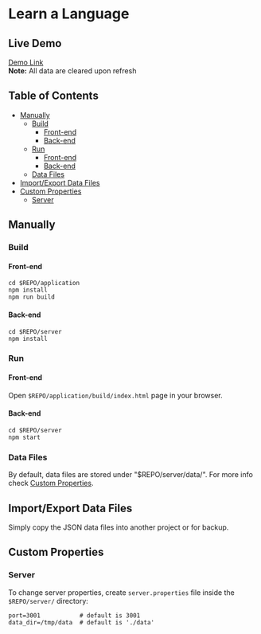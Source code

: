 # Learn a Language

## Live Demo
[Demo Link](https://amirbawab.github.io/Learn-a-Language/)  
**Note:** All data are cleared upon refresh

## Table of Contents
- [Manually](#manually)
  - [Build](#build)
    - [Front-end](#front-end)
    - [Back-end](#back-end)
  - [Run](#run)
    - [Front-end](#front-end-1)
    - [Back-end](#back-end-1)
  - [Data Files](#data-files)
- [Import/Export Data Files](#importexport-data-files)
- [Custom Properties](#custom-properties)
  - [Server](#server)

## Manually
### Build
#### Front-end
```
cd $REPO/application
npm install
npm run build
```
#### Back-end
```
cd $REPO/server
npm install
```
### Run
#### Front-end
Open `$REPO/application/build/index.html` page in your browser.  

#### Back-end
```
cd $REPO/server
npm start
```
### Data Files
By default, data files are stored under "$REPO/server/data/". For more info check [Custom Properties](#custom-properties).

## Import/Export Data Files
Simply copy the JSON data files into another project or for backup.

## Custom Properties
### Server
To change server properties, create `server.properties` file inside the `$REPO/server/` directory:
```
port=3001           # default is 3001
data_dir=/tmp/data  # default is './data'
```
